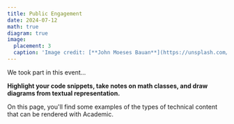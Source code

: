 ```yaml
---
title: Public Engagement
date: 2024-07-12
math: true
diagram: true
image:
  placement: 3
  caption: 'Image credit: [**John Moeses Bauan**](https://unsplash.com/photos/OGZtQF8iC0g)'
---
```


We took part in this event...

**Highlight your code snippets, take notes on math classes, and draw diagrams from textual representation.**

On this page, you'll find some examples of the types of technical content that can be rendered with Academic.

